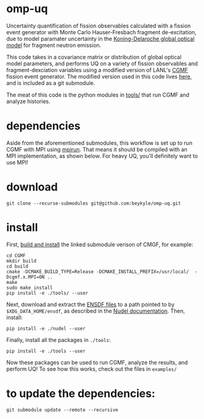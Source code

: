 # omp-uq

Uncertainty quantification of fission observables calculated with a fission event generator with Monte Carlo Hauser-Fresbach fragment de-excitation, due to model paramater uncertainty in the [Koning-Delaroche global optical model](https://www.sciencedirect.com/science/article/pii/S0375947402013210?casa_token=ADeCX1nO83AAAAAA:Xwa6DlMKYvVU0ygGxoD0C6bfFlG0UB9hrOHojDbv2dQ7zsZvd7hhlZzvDo1b1sVxOYzL90kj) for fragment neutron emission.

This code takes in a covariance matrix or distribution of global optical model parameters, and performs UQ on a variety of fission observables and fragment-dexciation variables using a modified version of LANL's [CGMF](https://github.com/lanl/cgmf) fission event generator. The modified version used in this code lives [here](https://github.com/beykyle/cgmf), and is included as a git submodule.

The meat of this code is the python modules in [tools/](https://github.com/beykyle/omp-uq/tree/main/tools/) that run CGMF and analyze histories.

# dependencies
Aside from the aforementioned submodules, this workflow is set up to run CGMF with MPI using [mpirun](https://www.open-mpi.org/doc/current/man1/mpirun.1.php). That means it should be compiled with an MPI implementation, as shown below. For heavy UQ, you'll definitely want to use MPI!

# download 

```
git clone --recurse-submodules git@github.com:beykyle/omp-uq.git
```

# install

First, [build and install](https://cgmf.readthedocs.io/en/latest/start.html#installing-cgmf) the linked submodule verison of CMGF, for example:

```
cd CGMF
mkdir build
cd build
cmake -DCMAKE_BUILD_TYPE=Release -DCMAKE_INSTALL_PREFIX=/usr/local/  -Dcgmf.x.MPI=ON ..
make
sudo make install
pip install -e ./tools/ --user
```

Next, download and extract the [ENSDF files](https://www.nndc.bnl.gov/ensdfarchivals/) to a path pointed to by `$XDG_DATA_HOME/ensdf`, as described in the [Nudel documentation](https://github.com/op3/nudel#ensdf). Then, install:

```
pip install -e ./nudel --user
```

Finally, install all the packages in `./tools`:

```
pip install -e ./tools --user
```

Now these packages can be used to run CGMF, analyze the results, and perform UQ! To see how this works, check out the files in `examples/`


# to update the dependencies:
```
git submodule update --remote --recursive
```
